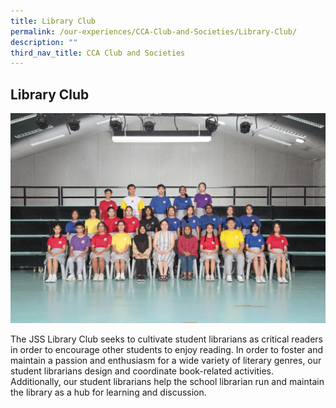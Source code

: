 ```yaml
---
title: Library Club
permalink: /our-experiences/CCA-Club-and-Societies/Library-Club/
description: ""
third_nav_title: CCA Club and Societies
---
```

## Library Club


![](/images/Library%20Club.jpg)


The JSS Library Club seeks to cultivate student librarians as critical readers in order to encourage other students to enjoy reading. In order to foster and maintain a passion and enthusiasm for a wide variety of literary genres, our student librarians design and coordinate book-related activities. Additionally, our student librarians help the school librarian run and maintain the library as a hub for learning and discussion.

